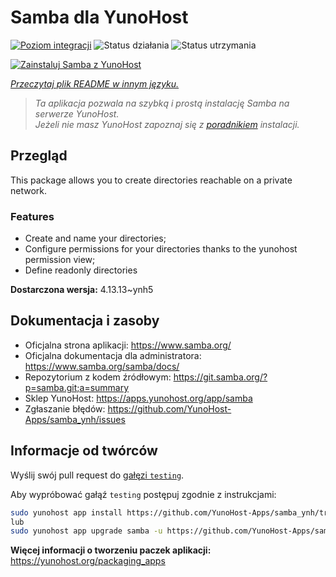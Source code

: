 <!--
To README zostało automatycznie wygenerowane przez <https://github.com/YunoHost/apps/tree/master/tools/readme_generator>
Nie powinno być ono edytowane ręcznie.
-->

# Samba dla YunoHost

[![Poziom integracji](https://apps.yunohost.org/badge/integration/samba)](https://ci-apps.yunohost.org/ci/apps/samba/)
![Status działania](https://apps.yunohost.org/badge/state/samba)
![Status utrzymania](https://apps.yunohost.org/badge/maintained/samba)

[![Zainstaluj Samba z YunoHost](https://install-app.yunohost.org/install-with-yunohost.svg)](https://install-app.yunohost.org/?app=samba)

*[Przeczytaj plik README w innym języku.](./ALL_README.md)*

> *Ta aplikacja pozwala na szybką i prostą instalację Samba na serwerze YunoHost.*  
> *Jeżeli nie masz YunoHost zapoznaj się z [poradnikiem](https://yunohost.org/install) instalacji.*

## Przegląd

This package allows you to create directories reachable on a private network.

### Features

- Create and name your directories;
- Configure permissions for your directories thanks to the yunohost permission view;
- Define readonly directories


**Dostarczona wersja:** 4.13.13~ynh5
## Dokumentacja i zasoby

- Oficjalna strona aplikacji: <https://www.samba.org/>
- Oficjalna dokumentacja dla administratora: <https://www.samba.org/samba/docs/>
- Repozytorium z kodem źródłowym: <https://git.samba.org/?p=samba.git;a=summary>
- Sklep YunoHost: <https://apps.yunohost.org/app/samba>
- Zgłaszanie błędów: <https://github.com/YunoHost-Apps/samba_ynh/issues>

## Informacje od twórców

Wyślij swój pull request do [gałęzi `testing`](https://github.com/YunoHost-Apps/samba_ynh/tree/testing).

Aby wypróbować gałąź `testing` postępuj zgodnie z instrukcjami:

```bash
sudo yunohost app install https://github.com/YunoHost-Apps/samba_ynh/tree/testing --debug
lub
sudo yunohost app upgrade samba -u https://github.com/YunoHost-Apps/samba_ynh/tree/testing --debug
```

**Więcej informacji o tworzeniu paczek aplikacji:** <https://yunohost.org/packaging_apps>

